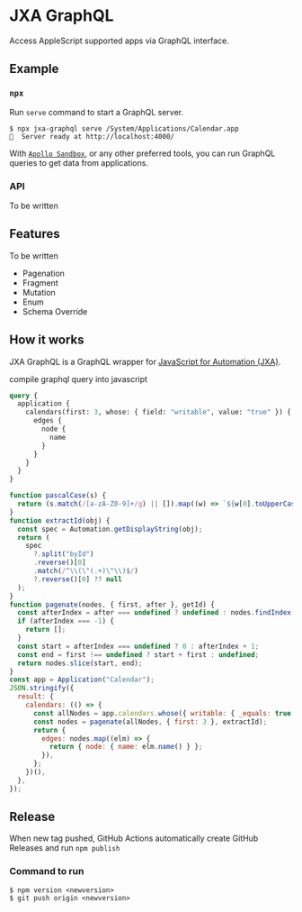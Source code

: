 # JXA GraphQL

Access AppleScript supported apps via GraphQL interface.

## Example

### `npx`

Run `serve` command to start a GraphQL server.

```
$ npx jxa-graphql serve /System/Applications/Calendar.app
🚀  Server ready at http://localhost:4000/
```

With [`Apollo Sandbox`](https://studio.apollographql.com/sandbox/explorer), or any other preferred tools, you can run GraphQL queries to get data from applications.

### API

To be written

## Features

To be written

- Pagenation
- Fragment
- Mutation
- Enum
- Schema Override

## How it works

JXA GraphQL is a GraphQL wrapper for [JavaScript for Automation (JXA)](https://developer.apple.com/library/archive/releasenotes/InterapplicationCommunication/RN-JavaScriptForAutomation/Articles/Introduction.html).

compile graphql query into javascript

```graphql
query {
  application {
    calendars(first: 3, whose: { field: "writable", value: "true" }) {
      edges {
        node {
          name
        }
      }
    }
  }
}
```

```js
function pascalCase(s) {
  return (s.match(/[a-zA-Z0-9]+/g) || []).map((w) => `${w[0].toUpperCase()}${w.slice(1)}`).join("");
}
function extractId(obj) {
  const spec = Automation.getDisplayString(obj);
  return (
    spec
      ?.split("byId")
      .reverse()[0]
      .match(/^\\(\"(.+)\"\\)$/)
      ?.reverse()[0] ?? null
  );
}
function pagenate(nodes, { first, after }, getId) {
  const afterIndex = after === undefined ? undefined : nodes.findIndex((n) => getId(n) === after);
  if (afterIndex === -1) {
    return [];
  }
  const start = afterIndex === undefined ? 0 : afterIndex + 1;
  const end = first !== undefined ? start + first : undefined;
  return nodes.slice(start, end);
}
const app = Application("Calendar");
JSON.stringify({
  result: {
    calendars: (() => {
      const allNodes = app.calendars.whose({ writable: { _equals: true } })();
      const nodes = pagenate(allNodes, { first: 3 }, extractId);
      return {
        edges: nodes.map((elm) => {
          return { node: { name: elm.name() } };
        }),
      };
    })(),
  },
});
```

## Release

When new tag pushed, GitHub Actions automatically create GitHub Releases and run `npm publish`

### Command to run

```
$ npm version <newversion>
$ git push origin <newversion>
```
